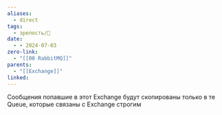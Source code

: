 ```yaml
---
aliases:
  - direct
tags:
  - зрелость/🌱
date:
  - - 2024-07-03
zero-link:
  - "[[00 RabbitMQ]]"
parents:
  - "[[Exchange]]"
linked:
---
```

Сообщения попавшие в этот Exchange будут скопированы только в те Queue, которые связаны с Exchange строгим 